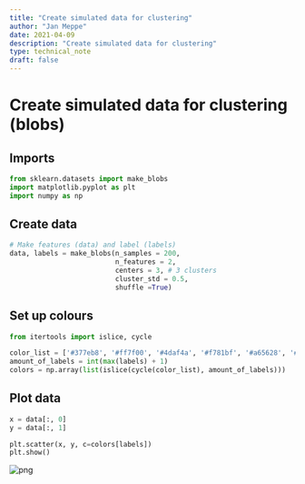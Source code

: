 ```yaml
---
title: "Create simulated data for clustering"
author: "Jan Meppe"
date: 2021-04-09
description: "Create simulated data for clustering"
type: technical_note
draft: false
---
```

# Create simulated data for clustering (blobs)

## Imports


```python
from sklearn.datasets import make_blobs
import matplotlib.pyplot as plt
import numpy as np 

```

## Create data


```python
# Make features (data) and label (labels)
data, labels = make_blobs(n_samples = 200,
                          n_features = 2, 
                          centers = 3, # 3 clusters
                          cluster_std = 0.5, 
                          shuffle =True)
```

## Set up colours


```python
from itertools import islice, cycle

color_list = ['#377eb8', '#ff7f00', '#4daf4a', '#f781bf', '#a65628', '#984ea3', '#999999', '#e41a1c', '#dede00']
amount_of_labels = int(max(labels) + 1)
colors = np.array(list(islice(cycle(color_list), amount_of_labels)))
```

## Plot data


```python
x = data[:, 0]
y = data[:, 1]

plt.scatter(x, y, c=colors[labels])
plt.show()
```


    
![png](Create_simulated_data_for_clustering_%28blobs%29_files/Create_simulated_data_for_clustering_%28blobs%29_9_0.png)
    

